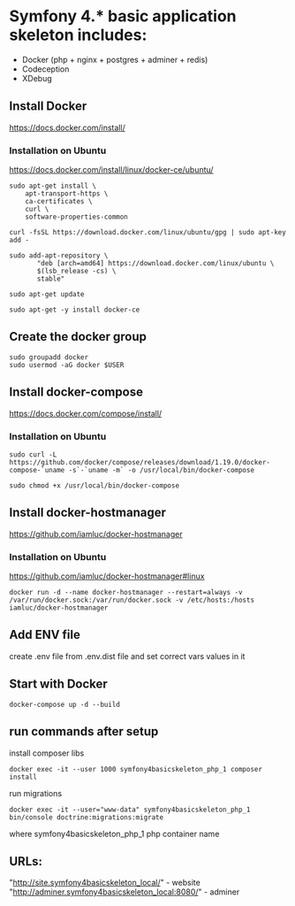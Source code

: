 # Symfony 4.* basic application skeleton includes:
- Docker (php + nginx + postgres + adminer + redis)
- Codeception 
- XDebug

##  Install Docker 

https://docs.docker.com/install/

### Installation on Ubuntu

https://docs.docker.com/install/linux/docker-ce/ubuntu/

```
sudo apt-get install \
    apt-transport-https \
    ca-certificates \
    curl \
    software-properties-common
```

```
curl -fsSL https://download.docker.com/linux/ubuntu/gpg | sudo apt-key add -
```

```
sudo add-apt-repository \
       "deb [arch=amd64] https://download.docker.com/linux/ubuntu \
       $(lsb_release -cs) \
       stable"
```

```
sudo apt-get update
```

```
sudo apt-get -y install docker-ce
```

## Create the docker group

```
sudo groupadd docker
sudo usermod -aG docker $USER
```

##  Install docker-compose 

https://docs.docker.com/compose/install/

### Installation on Ubuntu

```
sudo curl -L https://github.com/docker/compose/releases/download/1.19.0/docker-compose-`uname -s`-`uname -m` -o /usr/local/bin/docker-compose
```

```
sudo chmod +x /usr/local/bin/docker-compose
```

##  Install docker-hostmanager

https://github.com/iamluc/docker-hostmanager

### Installation on Ubuntu

https://github.com/iamluc/docker-hostmanager#linux

```
docker run -d --name docker-hostmanager --restart=always -v /var/run/docker.sock:/var/run/docker.sock -v /etc/hosts:/hosts iamluc/docker-hostmanager
```

##  Add ENV file

create .env file from .env.dist file and set correct vars values in it


##  Start with Docker

```
docker-compose up -d --build
```

##  run commands after setup


install composer libs
```
docker exec -it --user 1000 symfony4basicskeleton_php_1 composer install
```

run migrations
```
docker exec -it --user="www-data" symfony4basicskeleton_php_1 bin/console doctrine:migrations:migrate
```

where symfony4basicskeleton_php_1 php container name

## URLs:
"http://site.symfony4basicskeleton_local/" - website
"http://adminer.symfony4basicskeleton_local:8080/" - adminer
